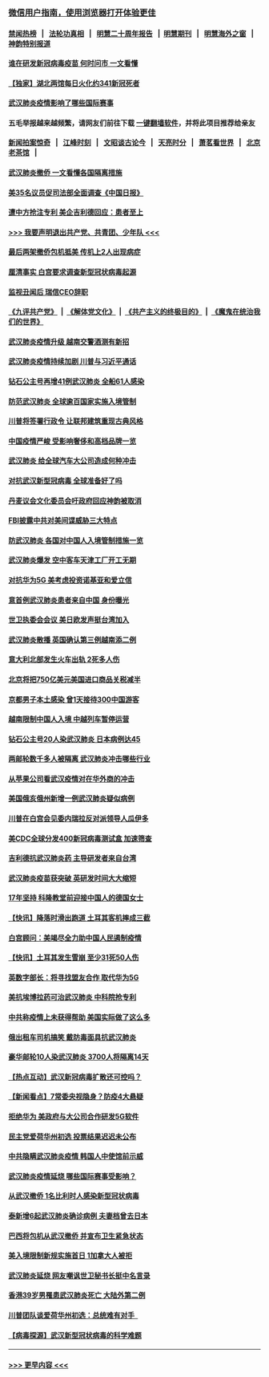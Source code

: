 ### [微信用户指南，使用浏览器打开体验更佳](https://github.com/gfw-breaker/banned-news1/blob/master/indexes/wechat-guide.md?t=0)
#### [禁闻热榜](热点新闻.md?t=0)  &nbsp;&nbsp;|&nbsp;&nbsp; [法轮功真相](https://github.com/gfw-breaker/truth/blob/master/README.md?t=0) &nbsp;&nbsp;|&nbsp;&nbsp; [明慧二十周年报告](https://github.com/gfw-breaker/mh-reports/blob/master/README.md?t=0) &nbsp;&nbsp;|&nbsp;&nbsp;[明慧期刊](https://github.com/gfw-breaker/mh-qikan) &nbsp;&nbsp;|&nbsp;&nbsp; [明慧海外之窗](https://github.com/gfw-breaker/mh-news/blob/master/README.md?t=0) &nbsp;&nbsp;|&nbsp;&nbsp; [神韵特别报道](https://github.com/gfw-breaker/mh-news/blob/master/shenyun.md?t=0)
#### [谁在研发新冠病毒疫苗 何时问市 一文看懂](../pages/nsc418/n11852840.md?t=02080811) 
#### [【独家】湖北两馆每日火化约341新冠死者](../pages/nsc418/n11845444.md?t=02080811) 
#### [武汉肺炎疫情影响了哪些国际赛事](../pages/nsc418/n11852441.md?t=02080811) 
#### 五毛举报越来越频繁，请网友们前往下载 [一键翻墙软件](https://github.com/gfw-breaker/ssr-accounts)，并将此项目推荐给亲友
#### [新闻拍案惊奇](https://github.com/gfw-breaker/banned-news1/blob/master/pages/link4.md) &nbsp;&nbsp;|&nbsp;&nbsp; [江峰时刻](https://github.com/gfw-breaker/banned-news1/blob/master/pages/link4.md) &nbsp;&nbsp;|&nbsp;&nbsp; [文昭谈古论今](https://github.com/gfw-breaker/banned-news1/blob/master/pages/link4.md) &nbsp;&nbsp;|&nbsp;&nbsp; [天亮时分](https://github.com/gfw-breaker/banned-news1/blob/master/pages/link4.md) &nbsp;&nbsp;|&nbsp;&nbsp; [萧茗看世界](https://github.com/gfw-breaker/banned-news1/blob/master/pages/link4.md) &nbsp;&nbsp;|&nbsp;&nbsp; [北京老茶馆](https://github.com/gfw-breaker/banned-news1/blob/master/pages/link4.md) &nbsp;&nbsp;|&nbsp;&nbsp; 
#### [武汉肺炎撤侨 一文看懂各国隔离措施](../pages/nsc418/n11844216.md?t=02080811) 
#### [美35名议员促司法部全面调查《中国日报》](../pages/nsc418/n11852435.md?t=02080811) 
#### [遭中方抢注专利 美企吉利德回应：患者至上](../pages/nsc418/n11852037.md?t=02080811) 
#### [>>> 我要声明退出共产党、共青团、少年队 <<<](https://github.com/begood0513/goodnews/blob/master/quit/letter.md) 
#### [最后两架撤侨包机抵美 传机上2人出现病症](../pages/nsc418/n11852173.md?t=02080811) 
#### [厘清事实 白宫要求调查新型冠状病毒起源](../pages/nsc418/n11852106.md?t=02080811) 
#### [监视丑闻后 瑞信CEO辞职](../pages/nsc418/n11852127.md?t=02080811) 
#### [《九评共产党》](https://github.com/begood0513/9ping.md/blob/master/README.md) &nbsp;|&nbsp; [《解体党文化》](../../../../jtdwh.md/blob/master/README.md)  &nbsp;|&nbsp; [《共产主义的终极目的》](../../../../gczydzjmd.md/blob/master/README.md) &nbsp;|&nbsp; [《魔鬼在统治我们的世界》](../../../../mgztzwmdsj.md/blob/master/README.md) 
#### [武汉肺炎疫情升级 越南交警酒测有新招](../pages/nsc418/n11851632.md?t=02080811) 
#### [武汉肺炎疫情持续加剧 川普与习近平通话](../pages/nsc418/n11851613.md?t=02080811) 
#### [钻石公主号再增41例武汉肺炎 全船61人感染](../pages/nsc418/n11850401.md?t=02080811) 
#### [防范武汉肺炎 全球逾百国家实施入境管制](../pages/nsc418/n11850557.md?t=02080811) 
#### [川普将签署行政令 让联邦建筑重现古典风格](../pages/nsc418/n11850654.md?t=02080811) 
#### [中国疫情严峻 受影响奢侈和高档品牌一览](../pages/nsc418/n11850319.md?t=02080811) 
#### [武汉肺炎 给全球汽车大公司造成何种冲击](../pages/nsc418/n11850056.md?t=02080811) 
#### [对抗武汉新型冠病毒 全球准备好了吗](../pages/nsc418/n11850142.md?t=02080811) 
#### [丹麦议会文化委员会吁政府回应神韵被取消](../pages/nsc418/n11849312.md?t=02080811) 
#### [FBI披露中共对美间谍威胁三大特点](../pages/nsc418/n11849700.md?t=02080811) 
#### [防武汉肺炎 各国对中国人入境管制措施一览](../pages/nsc418/n11838726.md?t=02080811) 
#### [武汉肺炎爆发 空中客车天津工厂开工无期](../pages/nsc418/n11849634.md?t=02080811) 
#### [对抗华为5G 美考虑投资诺基亚和爱立信](../pages/nsc418/n11849510.md?t=02080811) 
#### [意首例武汉肺炎患者来自中国 身份曝光](../pages/nsc418/n11849454.md?t=02080811) 
#### [世卫执委会会议 美日欧发声挺台湾加入](../pages/nsc418/n11849433.md?t=02080811) 
#### [武汉肺炎散播 英国确认第三例越南添二例](../pages/nsc418/n11849439.md?t=02080811) 
#### [意大利北部发生火车出轨 2死多人伤](../pages/nsc418/n11848999.md?t=02080811) 
#### [北京将把750亿美元美国进口商品关税减半](../pages/nsc418/n11848896.md?t=02080811) 
#### [京都男子本土感染 曾1天接待300中国游客](../pages/nsc418/n11848641.md?t=02080811) 
#### [越南限制中国人入境 中越列车暂停运营](../pages/nsc418/n11847844.md?t=02080811) 
#### [钻石公主号20人染武汉肺炎 日本病例达45](../pages/nsc418/n11847823.md?t=02080811) 
#### [两邮轮数千多人被隔离 武汉肺炎冲击哪些行业](../pages/nsc418/n11847456.md?t=02080811) 
#### [从苹果公司看武汉疫情对在华外商的冲击](../pages/nsc418/n11847586.md?t=02080811) 
#### [美国俄亥俄州新增一例武汉肺炎疑似病例](../pages/nsc418/n11847714.md?t=02080811) 
#### [川普在白宫会见委内瑞拉反对派领导人瓜伊多](../pages/nsc418/n11847391.md?t=02080811) 
#### [美CDC全球分发400新冠病毒测试盒 加速筛查](../pages/nsc418/n11847260.md?t=02080811) 
#### [吉利德抗武汉肺炎药 主导研发者来自台湾](../pages/nsc418/n11847064.md?t=02080811) 
#### [武汉肺炎疫苗获突破 英研发时间大大缩短](../pages/nsc418/n11846915.md?t=02080811) 
#### [17年坚持 科隆教堂前迎接中国人的德国女士](../pages/nsc418/n11846781.md?t=02080811) 
#### [【快讯】降落时滑出跑道 土耳其客机摔成三截](../pages/nsc418/n11847021.md?t=02080811) 
#### [白宫顾问：美竭尽全力助中国人民遏制疫情](../pages/nsc418/n11846756.md?t=02080811) 
#### [【快讯】土耳其发生雪崩 至少31死50人伤](../pages/nsc418/n11846680.md?t=02080811) 
#### [英数字部长：将寻找盟友合作 取代华为5G](../pages/nsc418/n11846485.md?t=02080811) 
#### [美抗埃博拉药可治武汉肺炎 中科院抢专利](../pages/nsc418/n11846409.md?t=02080811) 
#### [中共称疫情上未获得帮助 美国实际做了这么多](../pages/nsc418/n11846008.md?t=02080811) 
#### [俄出租车司机搞笑 戴防毒面具抗武汉肺炎](../pages/nsc418/n11845703.md?t=02080811) 
#### [豪华邮轮10人染武汉肺炎 3700人将隔离14天](../pages/nsc418/n11845543.md?t=02080811) 
#### [【热点互动】武汉新冠病毒扩散还可控吗？](../pages/nsc418/n11844750.md?t=02080811) 
#### [【新闻看点】7常委央视隐身？防疫4大悬疑](../pages/nsc418/n11844611.md?t=02080811) 
#### [拒绝华为 美政府与大公司合作研发5G软件](../pages/nsc418/n11844625.md?t=02080811) 
#### [民主党爱荷华州初选 投票结果迟迟未公布](../pages/nsc418/n11844207.md?t=02080811) 
#### [中共隐瞒武汉肺炎疫情 韩国人中使馆前示威](../pages/nsc418/n11844084.md?t=02080811) 
#### [武汉肺炎疫情延烧 哪些国际赛事受影响？](../pages/nsc418/n11843958.md?t=02080811) 
#### [从武汉撤侨 1名比利时人感染新型冠状病毒](../pages/nsc418/n11843977.md?t=02080811) 
#### [泰新增6起武汉肺炎确诊病例 夫妻档曾去日本](../pages/nsc418/n11843900.md?t=02080811) 
#### [巴西将包机从武汉撤侨 并宣布卫生紧急状态](../pages/nsc418/n11843418.md?t=02080811) 
#### [美入境限制新规实施首日 1加拿大人被拒](../pages/nsc418/n11843058.md?t=02080811) 
#### [武汉肺炎延烧 网友嘲讽世卫秘书长挺中名言录](../pages/nsc418/n11843056.md?t=02080811) 
#### [香港39岁男罹患武汉肺炎死亡 大陆外第二例](../pages/nsc418/n11843026.md?t=02080811) 
#### [川普团队谈爱荷华州初选：总统难有对手  ](../pages/nsc418/n11842867.md?t=02080811) 
#### [【病毒探源】武汉新型冠状病毒的科学难题](../pages/nsc418/n11842176.md?t=02080811) 

----
#### [ >>> 更早内容 <<< ](../indexes/nsc418-earlier.md)
